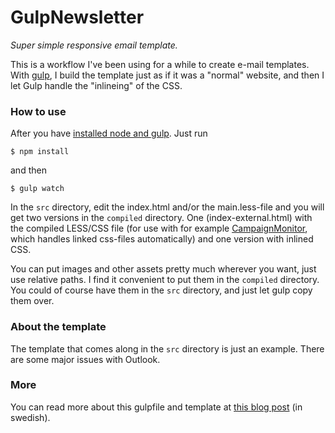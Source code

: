 GulpNewsletter
==============

*Super simple responsive email template.*

This is a workflow I've been using for a while to create e-mail templates. With [gulp](http://gulpjs.com/), I build the template just as if it was a "normal" website, and then I let Gulp handle the "inlineing" of the CSS.

### How to use

After you have [installed node and gulp](https://github.com/gulpjs/gulp/blob/master/docs/getting-started.md). Just run

	$ npm install

and then

	$ gulp watch

In the `src` directory, edit the index.html and/or the main.less-file and you will get two versions in the `compiled` directory. One (index-external.html) with the compiled LESS/CSS file (for use with for example [CampaignMonitor](https://www.campaignmonitor.com/), which handles linked css-files automatically) and one version with inlined CSS. 

You can put images and other assets pretty much wherever you want, just use relative paths. I find it convenient to put them in the `compiled` directory. You could of course have them in the `src` directory, and just let gulp copy them over.

### About the template

The template that comes along in the `src` directory is just an example. There are some major issues with Outlook.

### More

You can read more about this gulpfile and template at [this blog post](http://marcusolsson.me/2014/06/22/lite-battre-och-enklare-e-postmallar) (in swedish).
